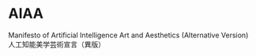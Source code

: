 # AIAA
Manifesto of Artificial Intelligence Art and Aesthetics (Alternative Version)  
人工知能美学芸術宣言（異版）
